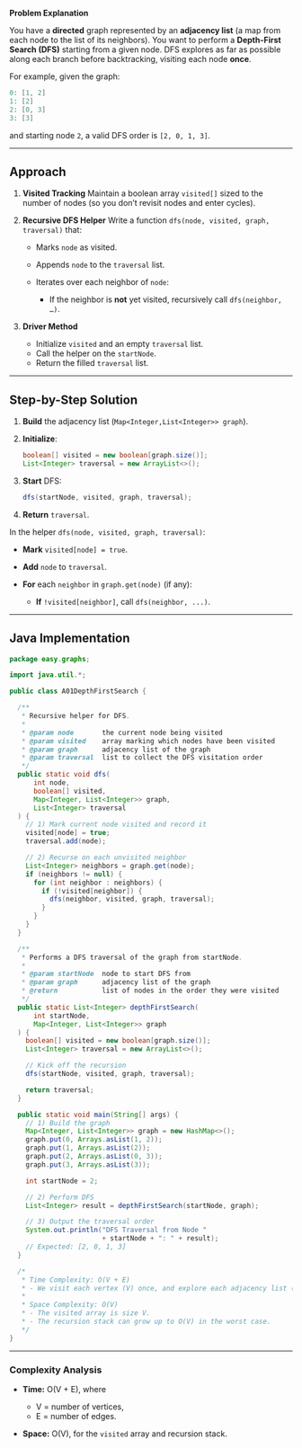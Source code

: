 **Problem Explanation**

You have a **directed** graph represented by an **adjacency list** (a map from each node to the list of its neighbors). You want to perform a **Depth-First Search (DFS)** starting from a given node. DFS explores as far as possible along each branch before backtracking, visiting each node **once**.

For example, given the graph:

```java
0: [1, 2]
1: [2]
2: [0, 3]
3: [3]
```

and starting node `2`, a valid DFS order is `[2, 0, 1, 3]`.

---

## Approach

1. **Visited Tracking**
   Maintain a boolean array `visited[]` sized to the number of nodes (so you don’t revisit nodes and enter cycles).

2. **Recursive DFS Helper**
   Write a function `dfs(node, visited, graph, traversal)` that:

   * Marks `node` as visited.
   * Appends `node` to the `traversal` list.
   * Iterates over each neighbor of `node`:

     * If the neighbor is **not** yet visited, recursively call `dfs(neighbor, …)`.

3. **Driver Method**

   * Initialize `visited` and an empty `traversal` list.
   * Call the helper on the `startNode`.
   * Return the filled `traversal` list.

---

## Step-by-Step Solution

1. **Build** the adjacency list (`Map<Integer,List<Integer>> graph`).
2. **Initialize**:

   ```java
   boolean[] visited = new boolean[graph.size()];
   List<Integer> traversal = new ArrayList<>();
   ```
3. **Start** DFS:

   ```java
   dfs(startNode, visited, graph, traversal);
   ```
4. **Return** `traversal`.

In the helper `dfs(node, visited, graph, traversal)`:

* **Mark** `visited[node] = true`.
* **Add** `node` to `traversal`.
* **For** each `neighbor` in `graph.get(node)` (if any):

  * **If** `!visited[neighbor]`, call `dfs(neighbor, ...)`.

---

## Java Implementation

```java
package easy.graphs;

import java.util.*;

public class A01DepthFirstSearch {

  /**
   * Recursive helper for DFS.
   * 
   * @param node       the current node being visited
   * @param visited    array marking which nodes have been visited
   * @param graph      adjacency list of the graph
   * @param traversal  list to collect the DFS visitation order
   */
  public static void dfs(
      int node,
      boolean[] visited,
      Map<Integer, List<Integer>> graph,
      List<Integer> traversal
  ) {
    // 1) Mark current node visited and record it
    visited[node] = true;
    traversal.add(node);

    // 2) Recurse on each unvisited neighbor
    List<Integer> neighbors = graph.get(node);
    if (neighbors != null) {
      for (int neighbor : neighbors) {
        if (!visited[neighbor]) {
          dfs(neighbor, visited, graph, traversal);
        }
      }
    }
  }

  /**
   * Performs a DFS traversal of the graph from startNode.
   *
   * @param startNode  node to start DFS from
   * @param graph      adjacency list of the graph
   * @return           list of nodes in the order they were visited
   */
  public static List<Integer> depthFirstSearch(
      int startNode,
      Map<Integer, List<Integer>> graph
  ) {
    boolean[] visited = new boolean[graph.size()];
    List<Integer> traversal = new ArrayList<>();

    // Kick off the recursion
    dfs(startNode, visited, graph, traversal);

    return traversal;
  }

  public static void main(String[] args) {
    // 1) Build the graph
    Map<Integer, List<Integer>> graph = new HashMap<>();
    graph.put(0, Arrays.asList(1, 2));
    graph.put(1, Arrays.asList(2));
    graph.put(2, Arrays.asList(0, 3));
    graph.put(3, Arrays.asList(3));

    int startNode = 2;

    // 2) Perform DFS
    List<Integer> result = depthFirstSearch(startNode, graph);

    // 3) Output the traversal order
    System.out.println("DFS Traversal from Node " 
                       + startNode + ": " + result);
    // Expected: [2, 0, 1, 3]
  }

  /*
   * Time Complexity: O(V + E)
   * - We visit each vertex (V) once, and explore each adjacency list (total edges E) once.
   *
   * Space Complexity: O(V)
   * - The visited array is size V.
   * - The recursion stack can grow up to O(V) in the worst case.
   */
}
```

---

### Complexity Analysis

* **Time:** O(V + E), where

  * V = number of vertices,
  * E = number of edges.
* **Space:** O(V), for the `visited` array and recursion stack.
